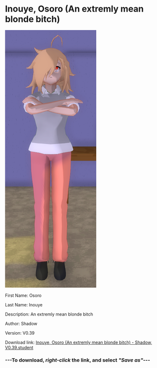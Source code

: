 # Inouye, Osoro (An extremly mean blonde bitch)

<img src = "https://raw.githubusercontent.com/Arbiter1223/Daigaku-Gurashi-Custom-Students/master/Students/Files/Inouye%2C%20Osoro%20(An%20extremly%20mean%20blonde%20bitch).png">

First Name: Osoro

Last Name: Inouye

Description: An extremly mean blonde bitch

Author: Shadow

Version: V0.39

Download link: <a href="https://raw.githubusercontent.com/Arbiter1223/Daigaku-Gurashi-Custom-Students/master/Students/Files/Inouye%2C%20Osoro%20(An%20extremly%20mean%20blonde%20bitch)%20-%20Shadow%2C%20V0.39.student">Inouye, Osoro (An extremly mean blonde bitch) - Shadow, V0.39.student</a>

### ---**To download, _right-click_ the link, and select _"Save as"_**---
